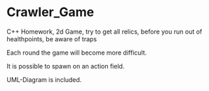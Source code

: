 # Crawler_Game
C++ Homework, 2d Game, try to get all relics, before you run out of healthpoints, be aware of traps

Each round the game will become more difficult.

It is possible to spawn on an action field.

UML-Diagram is included.

